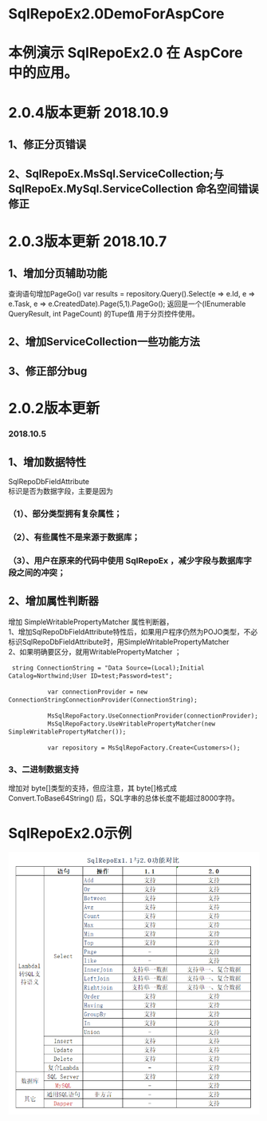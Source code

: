 # SqlRepoEx2.0DemoForAspCore

# 本例演示 SqlRepoEx2.0 在 AspCore 中的应用。

# 2.0.4版本更新 2018.10.9
 ## 1、修正分页错误
 ## 2、SqlRepoEx.MsSql.ServiceCollection;与SqlRepoEx.MySql.ServiceCollection 命名空间错误修正
 
# 2.0.3版本更新 2018.10.7
## 1、增加分页辅助功能

查询语句增加PageGo()
var results = repository.Query().Select(e => e.Id, e => e.Task, e => e.CreatedDate).Page(5,1).PageGo();
返回是一个(IEnumerable<TEntity> QueryResult, int PageCount) 的Tupe值
用于分页控件使用。

## 2、增加ServiceCollection一些功能方法

## 3、修正部分bug


 
 # 2.0.2版本更新
 ### 2018.10.5
## 1、增加数据特性 
SqlRepoDbFieldAttribute<br/>
标识是否为数据字段，主要是因为<br/>
### （1）、部分类型拥有复杂属性；<br/>
### （2）、有些属性不是来源于数据库；<br/>
### （3）、用户在原来的代码中使用 SqlRepoEx ，减少字段与数据库字段之间的冲突；<br/>
## 2、增加属性判断器
 增加 SimpleWritablePropertyMatcher 属性判断器，<br/>
  1、增加SqlRepoDbFieldAttribute特性后，如果用户程序仍然为POJO类型，不必标识SqlRepoDbFieldAttribute时，用SimpleWritablePropertyMatcher<br/>
  2、如果明确要区分，就用WritablePropertyMatcher ；<br/>
 ~~~
  string ConnectionString = "Data Source=(Local);Initial Catalog=Northwind;User ID=test;Password=test";

            var connectionProvider = new ConnectionStringConnectionProvider(ConnectionString);

            MsSqlRepoFactory.UseConnectionProvider(connectionProvider);
            MsSqlRepoFactory.UseWritablePropertyMatcher(new SimpleWritablePropertyMatcher());

            var repository = MsSqlRepoFactory.Create<Customers>();
~~~
### 3、二进制数据支持
  增加对 byte[]类型的支持，但应注意，其 byte[]格式成 Convert.ToBase64String() 后，SQL字串的总体长度不能超过8000字符。<br/>

# SqlRepoEx2.0示例


![image](https://raw.githubusercontent.com/AzThinker/SqlRepoEx2.0Demo/master/Demos/GettingStartedStatic/SqlRepoEx1.1与2.0功能对比.png)
